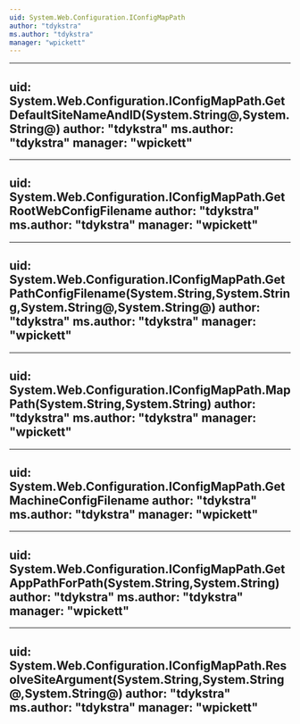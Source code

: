 ```yaml
---
uid: System.Web.Configuration.IConfigMapPath
author: "tdykstra"
ms.author: "tdykstra"
manager: "wpickett"
---
```


---
uid: System.Web.Configuration.IConfigMapPath.GetDefaultSiteNameAndID(System.String@,System.String@)
author: "tdykstra"
ms.author: "tdykstra"
manager: "wpickett"
---

---
uid: System.Web.Configuration.IConfigMapPath.GetRootWebConfigFilename
author: "tdykstra"
ms.author: "tdykstra"
manager: "wpickett"
---

---
uid: System.Web.Configuration.IConfigMapPath.GetPathConfigFilename(System.String,System.String,System.String@,System.String@)
author: "tdykstra"
ms.author: "tdykstra"
manager: "wpickett"
---

---
uid: System.Web.Configuration.IConfigMapPath.MapPath(System.String,System.String)
author: "tdykstra"
ms.author: "tdykstra"
manager: "wpickett"
---

---
uid: System.Web.Configuration.IConfigMapPath.GetMachineConfigFilename
author: "tdykstra"
ms.author: "tdykstra"
manager: "wpickett"
---

---
uid: System.Web.Configuration.IConfigMapPath.GetAppPathForPath(System.String,System.String)
author: "tdykstra"
ms.author: "tdykstra"
manager: "wpickett"
---

---
uid: System.Web.Configuration.IConfigMapPath.ResolveSiteArgument(System.String,System.String@,System.String@)
author: "tdykstra"
ms.author: "tdykstra"
manager: "wpickett"
---
